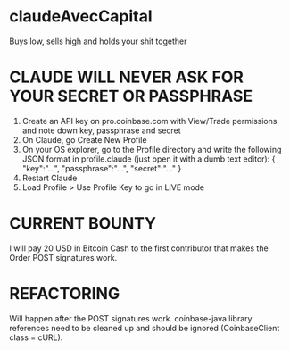 # claudeAvecCapital
Buys low, sells high and holds your shit together

# CLAUDE WILL NEVER ASK FOR YOUR SECRET OR PASSPHRASE
1. Create an API key on pro.coinbase.com with View/Trade permissions and note down key, passphrase and secret
2. On Claude, go Create New Profile
3. On your OS explorer, go to the Profile directory and write the following JSON format in profile.claude (just open it with a dumb text editor):
{
  "key":"...",
  "passphrase":"...",
  "secret":"..."
}
4. Restart Claude
5. Load Profile > Use Profile Key to go in LIVE mode

# CURRENT BOUNTY
I will pay 20 USD in Bitcoin Cash to the first contributor that makes the Order POST signatures work.

# REFACTORING
Will happen after the POST signatures work. coinbase-java library references need to be cleaned up and should be ignored (CoinbaseClient class = cURL).
